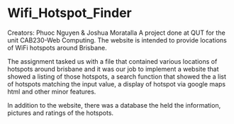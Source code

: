 # Wifi_Hotspot_Finder
Creators: Phuoc Nguyen & Joshua Moratalla
A project done at QUT for the unit CAB230-Web Computing. 
The website is intended to provide locations of WiFi hotspots around Brisbane.


The assignment tasked us with a file that contained various locations of hotspots 
around brisbane and it was our job to implement a website that showed a listing of those hotspots,
a search function that showed the a list of hotspots matching the input value, a display of hotspot via google maps html
and other minor features.

In addition to the website, there was a database the held the information, pictures and ratings of the hotspots.
